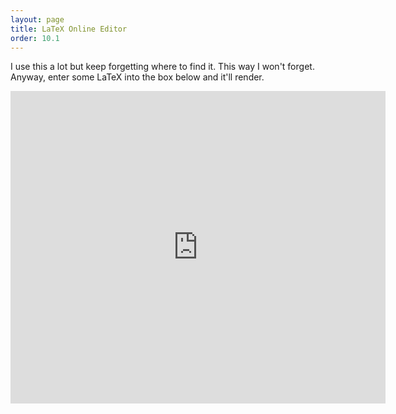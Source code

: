 ```yaml
---
layout: page
title: LaTeX Online Editor
order: 10.1
---
```



I use this a lot but keep forgetting where to find it. This way I won't forget.
Anyway, enter some LaTeX into the box below and it'll render.

<iframe src="http://latex.codecogs.com/eqneditor/editor.php?design=:urc,bg,size,format"
width="600" height="500" frameBorder="0"></iframe>
